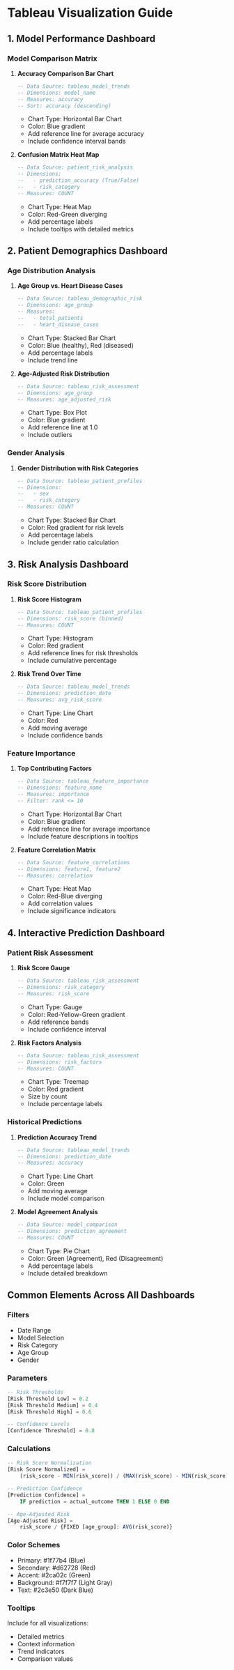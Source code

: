 # Tableau Visualization Guide

## 1. Model Performance Dashboard

### Model Comparison Matrix
1. **Accuracy Comparison Bar Chart**
   ```sql
   -- Data Source: tableau_model_trends
   -- Dimensions: model_name
   -- Measures: accuracy
   -- Sort: accuracy (descending)
   ```
   - Chart Type: Horizontal Bar Chart
   - Color: Blue gradient
   - Add reference line for average accuracy
   - Include confidence interval bands

2. **Confusion Matrix Heat Map**
   ```sql
   -- Data Source: patient_risk_analysis
   -- Dimensions: 
   --   - prediction_accuracy (True/False)
   --   - risk_category
   -- Measures: COUNT
   ```
   - Chart Type: Heat Map
   - Color: Red-Green diverging
   - Add percentage labels
   - Include tooltips with detailed metrics

## 2. Patient Demographics Dashboard

### Age Distribution Analysis
1. **Age Group vs. Heart Disease Cases**
   ```sql
   -- Data Source: tableau_demographic_risk
   -- Dimensions: age_group
   -- Measures: 
   --   - total_patients
   --   - heart_disease_cases
   ```
   - Chart Type: Stacked Bar Chart
   - Color: Blue (healthy), Red (diseased)
   - Add percentage labels
   - Include trend line

2. **Age-Adjusted Risk Distribution**
   ```sql
   -- Data Source: tableau_risk_assessment
   -- Dimensions: age_group
   -- Measures: age_adjusted_risk
   ```
   - Chart Type: Box Plot
   - Color: Blue gradient
   - Add reference line at 1.0
   - Include outliers

### Gender Analysis
1. **Gender Distribution with Risk Categories**
   ```sql
   -- Data Source: tableau_patient_profiles
   -- Dimensions: 
   --   - sex
   --   - risk_category
   -- Measures: COUNT
   ```
   - Chart Type: Stacked Bar Chart
   - Color: Red gradient for risk levels
   - Add percentage labels
   - Include gender ratio calculation

## 3. Risk Analysis Dashboard

### Risk Score Distribution
1. **Risk Score Histogram**
   ```sql
   -- Data Source: tableau_patient_profiles
   -- Dimensions: risk_score (binned)
   -- Measures: COUNT
   ```
   - Chart Type: Histogram
   - Color: Red gradient
   - Add reference lines for risk thresholds
   - Include cumulative percentage

2. **Risk Trend Over Time**
   ```sql
   -- Data Source: tableau_model_trends
   -- Dimensions: prediction_date
   -- Measures: avg_risk_score
   ```
   - Chart Type: Line Chart
   - Color: Red
   - Add moving average
   - Include confidence bands

### Feature Importance
1. **Top Contributing Factors**
   ```sql
   -- Data Source: tableau_feature_importance
   -- Dimensions: feature_name
   -- Measures: importance
   -- Filter: rank <= 10
   ```
   - Chart Type: Horizontal Bar Chart
   - Color: Blue gradient
   - Add reference line for average importance
   - Include feature descriptions in tooltips

2. **Feature Correlation Matrix**
   ```sql
   -- Data Source: feature_correlations
   -- Dimensions: feature1, feature2
   -- Measures: correlation
   ```
   - Chart Type: Heat Map
   - Color: Red-Blue diverging
   - Add correlation values
   - Include significance indicators

## 4. Interactive Prediction Dashboard

### Patient Risk Assessment
1. **Risk Score Gauge**
   ```sql
   -- Data Source: tableau_risk_assessment
   -- Dimensions: risk_category
   -- Measures: risk_score
   ```
   - Chart Type: Gauge
   - Color: Red-Yellow-Green gradient
   - Add reference bands
   - Include confidence interval

2. **Risk Factors Analysis**
   ```sql
   -- Data Source: tableau_risk_assessment
   -- Dimensions: risk_factors
   -- Measures: COUNT
   ```
   - Chart Type: Treemap
   - Color: Red gradient
   - Size by count
   - Include percentage labels

### Historical Predictions
1. **Prediction Accuracy Trend**
   ```sql
   -- Data Source: tableau_model_trends
   -- Dimensions: prediction_date
   -- Measures: accuracy
   ```
   - Chart Type: Line Chart
   - Color: Green
   - Add moving average
   - Include model comparison

2. **Model Agreement Analysis**
   ```sql
   -- Data Source: model_comparison
   -- Dimensions: prediction_agreement
   -- Measures: COUNT
   ```
   - Chart Type: Pie Chart
   - Color: Green (Agreement), Red (Disagreement)
   - Add percentage labels
   - Include detailed breakdown

## Common Elements Across All Dashboards

### Filters
- Date Range
- Model Selection
- Risk Category
- Age Group
- Gender

### Parameters
```sql
-- Risk Thresholds
[Risk Threshold Low] = 0.2
[Risk Threshold Medium] = 0.4
[Risk Threshold High] = 0.6

-- Confidence Levels
[Confidence Threshold] = 0.8
```

### Calculations
```sql
-- Risk Score Normalization
[Risk Score Normalized] = 
    (risk_score - MIN(risk_score)) / (MAX(risk_score) - MIN(risk_score))

-- Prediction Confidence
[Prediction Confidence] = 
    IF prediction = actual_outcome THEN 1 ELSE 0 END

-- Age-Adjusted Risk
[Age-Adjusted Risk] = 
    risk_score / {FIXED [age_group]: AVG(risk_score)}
```

### Color Schemes
- Primary: #1f77b4 (Blue)
- Secondary: #d62728 (Red)
- Accent: #2ca02c (Green)
- Background: #f7f7f7 (Light Gray)
- Text: #2c3e50 (Dark Blue)

### Tooltips
Include for all visualizations:
- Detailed metrics
- Context information
- Trend indicators
- Comparison values 